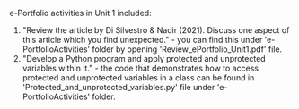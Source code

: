 e-Portfolio activities in Unit 1 included:

1) "Review the article by Di Silvestro & Nadir (2021). Discuss one aspect of this article which you find unexpected." - you can find this under 'e-PortfolioActivities' folder by opening 'Review_ePortfolio_Unit1.pdf' file.
2) "Develop a Python program and apply protected and unprotected variables within it." - the code that demonstrates how to access protected and unprotected variables in a class can be found in 'Protected_and_unprotected_variables.py' file under 'e-PortfolioActivities' folder.
